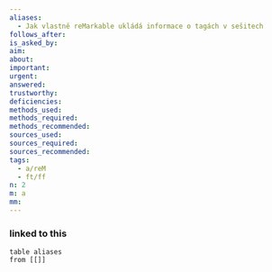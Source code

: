 ```yaml
---
aliases:
  - Jak vlastně reMarkable ukládá informace o tagách v sešitech
follows_after: 
is_asked_by: 
aim: 
about: 
important: 
urgent: 
answered: 
trustworthy: 
deficiencies: 
methods_used: 
methods_required: 
methods_recommended: 
sources_used: 
sources_required: 
sources_recommended: 
tags:
  - a/reM
  - ft/ff
n: 2
m: a
mm: 
---
```



### linked to this
```dataview
table aliases
from [[]]
```